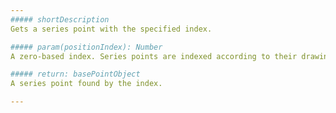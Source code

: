 ```yaml
---
##### shortDescription
Gets a series point with the specified index.

##### param(positionIndex): Number
A zero-based index. Series points are indexed according to their drawing order.

##### return: basePointObject
A series point found by the index.

---
```

